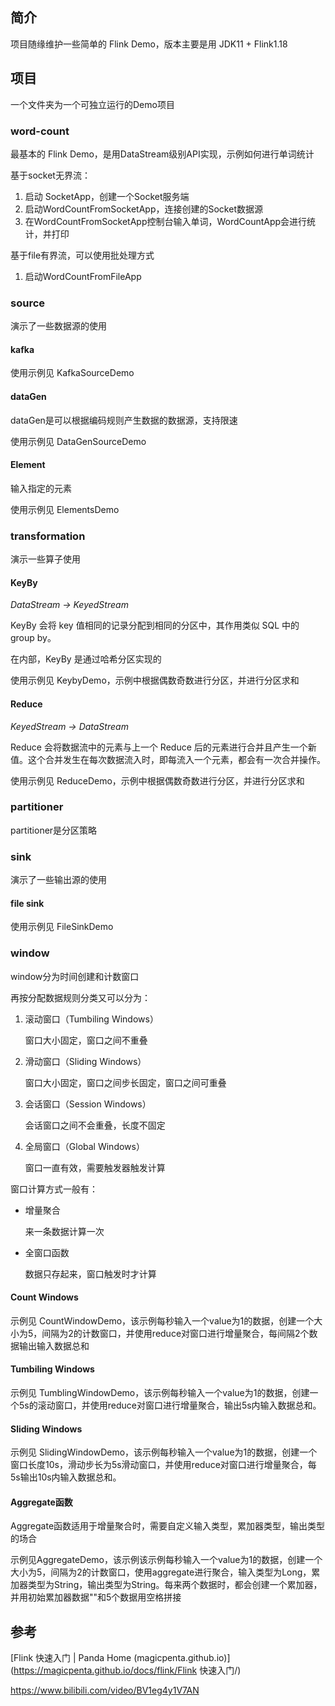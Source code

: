 ## 简介

项目随缘维护一些简单的 Flink Demo，版本主要是用 JDK11 + Flink1.18

## 项目

一个文件夹为一个可独立运行的Demo项目

### word-count

最基本的 Flink Demo，是用DataStream级别API实现，示例如何进行单词统计

基于socket无界流：

1. 启动 SocketApp，创建一个Socket服务端
2. 启动WordCountFromSocketApp，连接创建的Socket数据源
3. 在WordCountFromSocketApp控制台输入单词，WordCountApp会进行统计，并打印

基于file有界流，可以使用批处理方式

1. 启动WordCountFromFileApp

### source

演示了一些数据源的使用

#### kafka

使用示例见 KafkaSourceDemo

#### dataGen

dataGen是可以根据编码规则产生数据的数据源，支持限速

使用示例见 DataGenSourceDemo

#### Element

输入指定的元素

使用示例见 ElementsDemo

### transformation

演示一些算子使用

#### KeyBy

*DataStream -> KeyedStream*

KeyBy 会将 key 值相同的记录分配到相同的分区中，其作用类似 SQL 中的 group by。

在内部，KeyBy 是通过哈希分区实现的

使用示例见 KeybyDemo，示例中根据偶数奇数进行分区，并进行分区求和

#### Reduce

*KeyedStream -> DataStream*

Reduce 会将数据流中的元素与上一个 Reduce 后的元素进行合并且产生一个新值。这个合并发生在每次数据流入时，即每流入一个元素，都会有一次合并操作。

使用示例见 ReduceDemo，示例中根据偶数奇数进行分区，并进行分区求和

### partitioner

partitioner是分区策略

### sink

演示了一些输出源的使用

#### file sink

使用示例见 FileSinkDemo

### window

window分为时间创建和计数窗口

再按分配数据规则分类又可以分为：

1. 滚动窗口（Tumbiling Windows）

   窗口大小固定，窗口之间不重叠

2. 滑动窗口（Sliding Windows）

   窗口大小固定，窗口之间步长固定，窗口之间可重叠

3. 会话窗口（Session Windows）

   会话窗口之间不会重叠，长度不固定

4. 全局窗口（Global Windows）

   窗口一直有效，需要触发器触发计算

窗口计算方式一般有：

+ 增量聚合

  来一条数据计算一次

+ 全窗口函数

  数据只存起来，窗口触发时才计算



#### Count Windows

示例见 CountWindowDemo，该示例每秒输入一个value为1的数据，创建一个大小为5，间隔为2的计数窗口，并使用reduce对窗口进行增量聚合，每间隔2个数据输出输入数据总和

#### Tumbiling Windows

示例见 TumblingWindowDemo，该示例每秒输入一个value为1的数据，创建一个5s的滚动窗口，并使用reduce对窗口进行增量聚合，输出5s内输入数据总和。

#### Sliding Windows

示例见 SlidingWindowDemo，该示例每秒输入一个value为1的数据，创建一个窗口长度10s，滑动步长为5s滑动窗口，并使用reduce对窗口进行增量聚合，每5s输出10s内输入数据总和。

#### Aggregate函数

Aggregate函数适用于增量聚合时，需要自定义输入类型，累加器类型，输出类型的场合

示例见AggregateDemo，该示例该示例每秒输入一个value为1的数据，创建一个大小为5，间隔为2的计数窗口，使用aggregate进行聚合，输入类型为Long，累加器类型为String，输出类型为String。每来两个数据时，都会创建一个累加器，并用初始累加器数据""和5个数据用空格拼接



## 参考

[Flink 快速入门 | Panda Home (magicpenta.github.io)](https://magicpenta.github.io/docs/flink/Flink 快速入门/)

https://www.bilibili.com/video/BV1eg4y1V7AN
